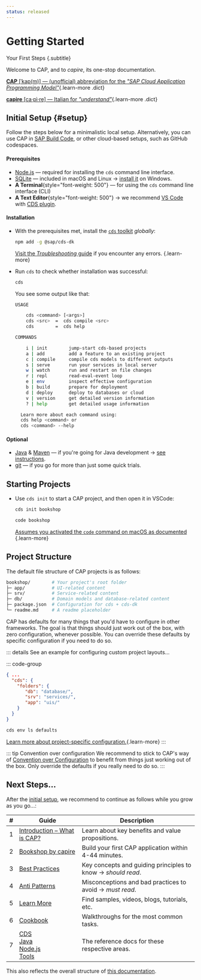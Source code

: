 ```yaml
---
status: released
---
```


# Getting Started
Your First Steps {.subtitle}

Welcome to CAP, and to *capire*, its one-stop documentation.

[**CAP** [ˈkap(m)] — (unofficial) abbreviation for the *"SAP Cloud Application Programming Model"*](https://translate.google.com/details?sl=en&text=cap){.learn-more .dict}

[**capire** [ca·pì·re] — Italian for _"understand"_](https://translate.google.com/details?sl=it&tl=en&text=capire){.learn-more .dict}

<style>
  a.dict { font-family: serif; font-weight: 100 }
</style>




## Initial Setup {#setup}

Follow the steps below for a minimalistic local setup. Alternatively, you can use CAP in [SAP Build Code](https://pages.community.sap.com/topics/build-code), or other cloud-based setups, such as GitHub codespaces.



#### Prerequisites

- [Node.js](https://nodejs.org) — required for installing the `cds` command line interface.
- [SQLite](https://sqlite.org) — included in macOS and Linux → [install it](https://sqlite.org/download.html) on Windows.
- **A Terminal**{style="font-weight: 500"} — for using the `cds` command line interface (CLI)
- **A Text Editor**{style="font-weight: 500"} → we recommend [VS Code](https://code.visualstudio.com) with [CDS plugin](../tools/cds-editors#vscode).


#### Installation

- With the prerequisites met, install the [`cds` toolkit](../tools/cds-cli) *globally*:

    ```sh
    npm add -g @sap/cds-dk
    ```

    [Visit the _Troubleshooting_ guide](troubleshooting.md) if you encounter any errors. {.learn-more}

- Run `cds` to check whether installation was successful:

  ```sh
  cds
  ```

  You see some output like that:

  ```sh
  USAGE

      cds <command> [<args>]
      cds <src>  =  cds compile <src>
      cds        =  cds help

  COMMANDS

      i | init        jump-start cds-based projects
      a | add         add a feature to an existing project
      c | compile     compile cds models to different outputs
      s | serve       run your services in local server
      w | watch       run and restart on file changes
      r | repl        read-eval-event loop
      e | env         inspect effective configuration
      b | build       prepare for deployment
      d | deploy      deploy to databases or cloud
      v | version     get detailed version information
      ? | help        get detailed usage information

    Learn more about each command using:
    cds help <command> or
    cds <command> --help

  ```



#### Optional

- [Java](https://sapmachine.io) & [Maven](https://maven.apache.org/download.cgi) — if you're going for Java development → [see instructions](../java/getting-started#local).
- [git](https://git-scm.com) — if you go for more than just some quick trials.



## Starting Projects

- Use `cds init` to start a CAP project, and then open it in VSCode:

   ```sh
   cds init bookshop
   ```

   ```sh
   code bookshop
   ```
   [Assumes you activated the `code` command on macOS as documented](../tools/cds-editors#vscode) {.learn-more}



## Project Structure

The default file structure of CAP projects is as follows:

```zsh
bookshop/        # Your project's root folder
├─ app/          # UI-related content
├─ srv/          # Service-related content
├─ db/           # Domain models and database-related content
├─ package.json  # Configuration for cds + cds-dk
└─ readme.md     # A readme placeholder
```

CAP has defaults for many things that you'd have to configure in other frameworks. The goal is that things should just work out of the box, with zero configuration, whenever possible. You can override these defaults by specific configuration if you need to do so.

::: details See an example for configuring custom project layouts...

::: code-group

```json [package.json]
{ ...
  "cds": {
    "folders": {
       "db": "database/",
       "srv": "services/",
       "app": "uis/"
    }
  }
}
```

```sh [Explore the defaults in your project]
cds env ls defaults
```

[Learn more about project-specific configuration.](../node.js/cds-env){.learn-more}
:::

::: tip Convention over configuration
We recommend to stick to CAP's way of [Convention over Configuration](https://en.wikipedia.org/wiki/Convention_over_configuration) to benefit from things just working out of the  box. Only override the defaults if you really need to do so.
:::




## Next Steps...

After the [initial setup](#setup), we recommend to continue as follows while you grow as you go...:

| #    | Guide                                                        | Description                                                  |
| ---- | ------------------------------------------------------------ | ------------------------------------------------------------ |
| 1    | [Introduction – What is CAP?](../about/)                       | Learn about key benefits and value propositions.             |
| 2    | [Bookshop by capire](in-a-nutshell)                          | Build your first CAP application within 4-44 minutes.        |
| 3    | [Best Practices](../about/best-practices)                      | Key concepts and guiding principles to know → *should read*. |
| 4    | [Anti Patterns](../about/best-practices)                       | Misconceptions and bad practices to avoid → *must read*.     |
| 5    | [Learn More](learning-sources)                               | Find samples, videos, blogs, tutorials, etc.                 |
| 6    | [Cookbook](../guides/)                                         | Walkthroughs for the most common tasks.                      |
| 7    | [CDS](../cds/)<br/>[Java](../java/)<br/>[Node.js](../node.js/)<br/>[Tools](../tools/) | The reference docs for these respective areas.               |


This also reflects the overall structure of [this documentation](./learning-sources.md#this-documentation).
